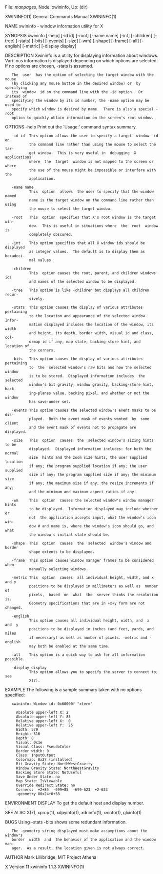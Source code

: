 File: *manpages*,  Node: xwininfo,  Up: (dir)

XWININFO(1)                 General Commands Manual                XWININFO(1)



NAME
       xwininfo - window information utility for X

SYNOPSIS
       xwininfo  [-help]  [-id  id]  [-root]  [-name  name] [-int] [-children]
       [-tree] [-stats] [-bits]  [-events]  [-size]  [-wm]  [-shape]  [-frame]
       [-all] [-english] [-metric] [-display display]

DESCRIPTION
       Xwininfo  is a utility for displaying information about windows.  Vari‐
       ous information is displayed depending on which options  are  selected.
       If no options are chosen, -stats is assumed.

       The  user  has the option of selecting the target window with the mouse
       (by clicking any mouse button in the desired window) or  by  specifying
       its  window  id on the command line with the -id option.  Or instead of
       specifying the window by its id number, the -name option may be used to
       specify which window is desired by name.  There is also a special -root
       option to quickly obtain information on the screen's root window.

OPTIONS
       -help   Print out the `Usage:' command syntax summary.

       -id id  This option allows the user to specify a target  window  id  on
               the command line rather than using the mouse to select the tar‐
               get window.  This is very useful in  debugging  X  applications
               where  the  target  window is not mapped to the screen or where
               the use of the mouse might be impossible or interfere with  the
               application.

       -name name
               This  option  allows  the user to specify that the window named
               name is the target window on the command line rather than using
               the mouse to select the target window.

       -root   This  option  specifies that X's root window is the target win‐
               dow.  This is useful in situations where  the  root  window  is
               completely obscured.

       -int    This option specifies that all X window ids should be displayed
               as integer values.  The default is to display them as hexadeci‐
               mal values.

       -children
               This  option causes the root, parent, and children windows' ids
               and names of the selected window to be displayed.

       -tree   This option is like -children but displays all children  recur‐
               sively.

       -stats  This option causes the display of various attributes pertaining
               to the location and appearance of the selected window.   Infor‐
               mation displayed includes the location of the window, its width
               and height, its depth, border width, visual id and class,  col‐
               ormap id if any, map state, backing-store hint, and location of
               the corners.

       -bits   This option causes the display of various attributes pertaining
               to  the  selected window's raw bits and how the selected window
               is to be stored.  Displayed information includes  the  selected
               window's bit gravity, window gravity, backing-store hint, back‐
               ing-planes value, backing pixel, and whether or not the  window
               has save-under set.

       -events This option causes the selected window's event masks to be dis‐
               played.  Both the event mask of events wanted  by  some  client
               and the event mask of events not to propagate are displayed.

       -size   This  option  causes  the  selected window's sizing hints to be
               displayed.  Displayed information includes: for both the normal
               size  hints and the zoom size hints, the user supplied location
               if any; the program supplied location if any; the user supplied
               size if any; the program supplied size if any; the minimum size
               if any; the maximum size if any; the resize increments if  any;
               and the minimum and maximum aspect ratios if any.

       -wm     This  option  causes the selected window's window manager hints
               to be displayed.  Information displayed may include whether  or
               not  the application accepts input, what the window's icon win‐
               dow # and name is, where the window's icon should go, and  what
               the window's initial state should be.

       -shape  This  option  causes  the  selected  window's window and border
               shape extents to be displayed.

       -frame  This option causes window manager frames to be considered  when
               manually selecting windows.

       -metric This  option  causes  all individual height, width, and x and y
               positions to be displayed in millimeters as well as  number  of
               pixels,  based  on  what  the  server thinks the resolution is.
               Geometry specifications that are in +x+y form are not changed.

       -english
               This option causes all individual height, width, and  x  and  y
               positions to be displayed in inches (and feet, yards, and miles
               if necessary) as well as number of pixels. -metric and -english
               may both be enabled at the same time.

       -all    This option is a quick way to ask for all information possible.

       -display display
               This option allows you to specify the server to connect to; see
               X(7).

EXAMPLE
       The following is a sample summary taken with no options specified:

       xwininfo: Window id: 0x60000f "xterm"

         Absolute upper-left X: 2
         Absolute upper-left Y: 85
         Relative upper-left X:  0
         Relative upper-left Y:  25
         Width: 579
         Height: 316
         Depth: 8
         Visual: 0x1e
         Visual Class: PseudoColor
         Border width: 0
         Class: InputOutput
         Colormap: 0x27 (installed)
         Bit Gravity State: NorthWestGravity
         Window Gravity State: NorthWestGravity
         Backing Store State: NotUseful
         Save Under State: no
         Map State: IsViewable
         Override Redirect State: no
         Corners:  +2+85  -699+85  -699-623  +2-623
         -geometry 80x24+0+58


ENVIRONMENT
       DISPLAY To get the default host and display number.

SEE ALSO
       X(7), xprop(1), xdpyinfo(1), xdriinfo(1), xvinfo(1), glxinfo(1)

BUGS
       Using -stats -bits shows some redundant information.

       The -geometry string displayed must make assumptions about the window's
       border  width  and  the behavior of the application and the window man‐
       ager.  As a result, the location given is not always correct.

AUTHOR
       Mark Lillibridge, MIT Project Athena



X Version 11                    xwininfo 1.1.3                     XWININFO(1)
